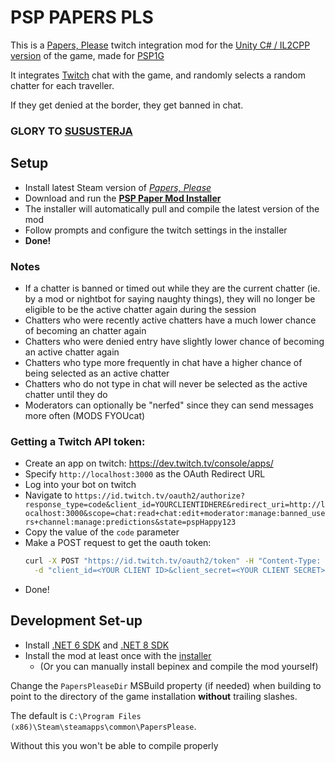 # PSP PAPERS PLS

This is a [Papers, Please](https://papersplea.se/) twitch integration mod for the
[Unity C# / IL2CPP version](https://store.steampowered.com/news/app/239030/view/3651894293966905793)
of the game, made for [PSP1G](https://www.twitch.tv/psp1g) 

It integrates [Twitch](https://twitch.tv) chat with the game, and randomly selects a random chatter for each traveller.

If they get denied at the border, they get banned in chat.

### GLORY TO [SUSUSTERJA](https://sususterja.org)

## Setup

- Install latest Steam version of [_Papers, Please_](https://store.steampowered.com/app/239030/Papers_Please/)
- Download and run the [**PSP Paper Mod Installer**](https://github.com/psp1g/papers/releases)
- The installer will automatically pull and compile the latest version of the mod
- Follow prompts and configure the twitch settings in the installer
- **Done!**

### Notes

- If a chatter is banned or timed out while they are the current chatter (ie. by a mod or nightbot for saying naughty things),
they will no longer be eligible to be the active chatter again during the session
- Chatters who were recently active chatters have a much lower chance of becoming an chatter again
- Chatters who were denied entry have slightly lower chance of becoming an active chatter again
- Chatters who type more frequently in chat have a higher chance of being selected as an active chatter
- Chatters who do not type in chat will never be selected as the active chatter until they do
- Moderators can optionally be "nerfed" since they can send messages more often (MODS FYOUcat)

### Getting a Twitch API token:

- Create an app on twitch: https://dev.twitch.tv/console/apps/
- Specify `http://localhost:3000` as the OAuth Redirect URL
- Log into your bot on twitch
- Navigate to `https://id.twitch.tv/oauth2/authorize?response_type=code&client_id=YOURCLIENTIDHERE&redirect_uri=http://localhost:3000&scope=chat:read+chat:edit+moderator:manage:banned_users+channel:manage:predictions&state=pspHappy123`
- Copy the value of the `code` parameter
- Make a POST request to get the oauth token:
  ```sh
  curl -X POST "https://id.twitch.tv/oauth2/token" -H "Content-Type: application/x-www-form-urlencoded" \
    -d "client_id=<YOUR CLIENT ID>&client_secret=<YOUR CLIENT SECRET>&code=<CODE FROM PREV STEP>&grant_type=authorization_code&redirect_uri=http://localhost:3000"
  ```
- Done!

## Development Set-up

- Install [.NET 6 SDK](https://dotnet.microsoft.com/en-us/download/dotnet/6.0) and [.NET 8 SDK](https://dotnet.microsoft.com/en-us/download/dotnet/8.0)
- Install the mod at least once with the [installer](https://github.com/psp1g/papers/releases)
  - (Or you can manually install bepinex and compile the mod yourself)

Change the `PapersPleaseDir` MSBuild property (if needed) when building to point to the directory of the game
installation **without** trailing slashes.

The default is `C:\Program Files (x86)\Steam\steamapps\common\PapersPlease`.

Without this you won't be able to compile properly